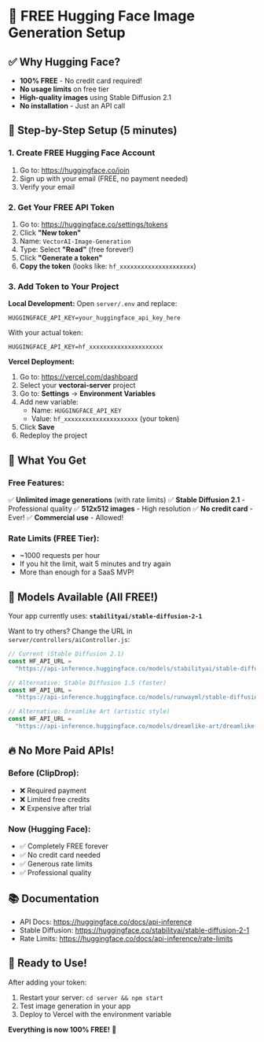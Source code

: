 # 🎨 FREE Hugging Face Image Generation Setup

## ✅ Why Hugging Face?

- **100% FREE** - No credit card required!
- **No usage limits** on free tier
- **High-quality images** using Stable Diffusion 2.1
- **No installation** - Just an API call

## 📝 Step-by-Step Setup (5 minutes)

### 1. Create FREE Hugging Face Account

1. Go to: https://huggingface.co/join
2. Sign up with your email (FREE, no payment needed)
3. Verify your email

### 2. Get Your FREE API Token

1. Go to: https://huggingface.co/settings/tokens
2. Click **"New token"**
3. Name: `VectorAI-Image-Generation`
4. Type: Select **"Read"** (free forever!)
5. Click **"Generate a token"**
6. **Copy the token** (looks like: `hf_xxxxxxxxxxxxxxxxxxxxx`)

### 3. Add Token to Your Project

**Local Development:**
Open `server/.env` and replace:

```env
HUGGINGFACE_API_KEY=your_huggingface_api_key_here
```

With your actual token:

```env
HUGGINGFACE_API_KEY=hf_xxxxxxxxxxxxxxxxxxxxx
```

**Vercel Deployment:**

1. Go to: https://vercel.com/dashboard
2. Select your **vectorai-server** project
3. Go to: **Settings** → **Environment Variables**
4. Add new variable:
   - Name: `HUGGINGFACE_API_KEY`
   - Value: `hf_xxxxxxxxxxxxxxxxxxxxx` (your token)
5. Click **Save**
6. Redeploy the project

## 🚀 What You Get

### Free Features:

✅ **Unlimited image generations** (with rate limits)
✅ **Stable Diffusion 2.1** - Professional quality
✅ **512x512 images** - High resolution
✅ **No credit card** - Ever!
✅ **Commercial use** - Allowed!

### Rate Limits (FREE Tier):

- ~1000 requests per hour
- If you hit the limit, wait 5 minutes and try again
- More than enough for a SaaS MVP!

## 🎨 Models Available (All FREE!)

Your app currently uses: **`stabilityai/stable-diffusion-2-1`**

Want to try others? Change the URL in `server/controllers/aiController.js`:

```javascript
// Current (Stable Diffusion 2.1)
const HF_API_URL =
  "https://api-inference.huggingface.co/models/stabilityai/stable-diffusion-2-1";

// Alternative: Stable Diffusion 1.5 (faster)
const HF_API_URL =
  "https://api-inference.huggingface.co/models/runwayml/stable-diffusion-v1-5";

// Alternative: Dreamlike Art (artistic style)
const HF_API_URL =
  "https://api-inference.huggingface.co/models/dreamlike-art/dreamlike-photoreal-2.0";
```

## 🔥 No More Paid APIs!

### Before (ClipDrop):

- ❌ Required payment
- ❌ Limited free credits
- ❌ Expensive after trial

### Now (Hugging Face):

- ✅ Completely FREE forever
- ✅ No credit card needed
- ✅ Generous rate limits
- ✅ Professional quality

## 📚 Documentation

- API Docs: https://huggingface.co/docs/api-inference
- Stable Diffusion: https://huggingface.co/stabilityai/stable-diffusion-2-1
- Rate Limits: https://huggingface.co/docs/api-inference/rate-limits

## 🎉 Ready to Use!

After adding your token:

1. Restart your server: `cd server && npm start`
2. Test image generation in your app
3. Deploy to Vercel with the environment variable

**Everything is now 100% FREE!** 🚀
